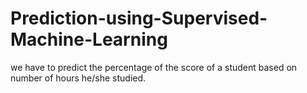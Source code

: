 # Prediction-using-Supervised-Machine-Learning
we have to predict the percentage of the score of a student based on number of hours he/she studied.
